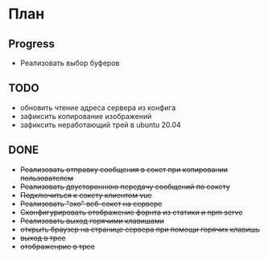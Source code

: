 # План
## Progress
* Реализовать выбор буферов

## TODO
* обновить чтение адреса сервера из конфига
* зафиксить копирование изображений
* зафиксить неработающий трей в ubuntu 20.04

## DONE
* ~~Реализовать отправку сообщения в сокет при копировании пользователем~~
* ~~Реализовать двустороннюю передачу сообщений по сокету~~
* ~~Подключиться к сокету клиентом vue~~
* ~~Реализовать "эхо" веб-сокет на сервере~~
* ~~Сконфигурировать отображение форнта из статики и npm serve~~
* ~~Реализовать выход горячими клавишами~~
* ~~открыть браузер на странице сервера при помощи горячих клавишь~~
* ~~выход в трее~~
* ~~отображенрие в трее~~
